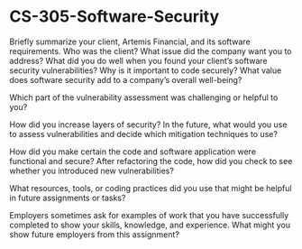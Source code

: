 # CS-305-Software-Security

Briefly summarize your client, Artemis Financial, and its software requirements. Who was the client? What issue did the company want you to address?
What did you do well when you found your client’s software security vulnerabilities? Why is it important to code securely? What value does software security add to a company’s overall well-being?

Which part of the vulnerability assessment was challenging or helpful to you?

How did you increase layers of security? In the future, what would you use to assess vulnerabilities and decide which mitigation techniques to use?

How did you make certain the code and software application were functional and secure? After refactoring the code, how did you check to see whether you introduced new vulnerabilities?

What resources, tools, or coding practices did you use that might be helpful in future assignments or tasks?

Employers sometimes ask for examples of work that you have successfully completed to show your skills, knowledge, and experience. What might you show future employers from this assignment?
